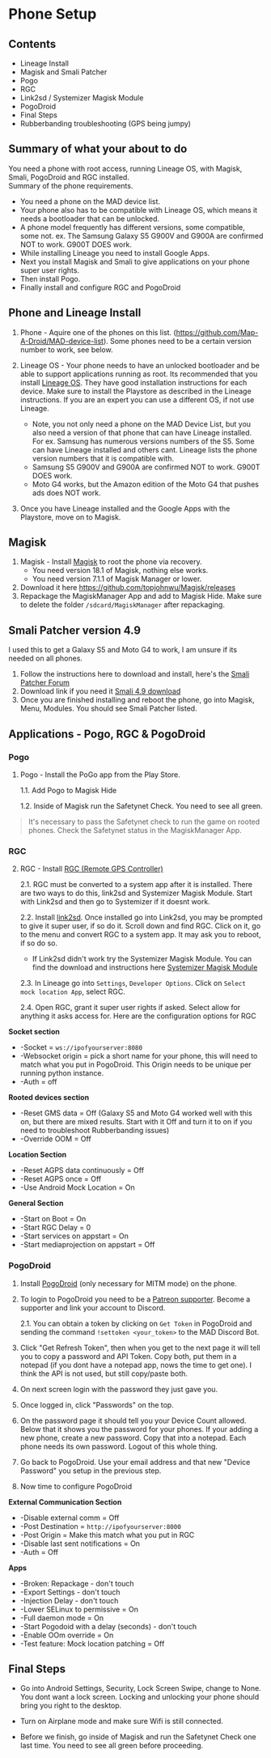 # Phone Setup

## Contents
- Lineage Install
- Magisk and Smali Patcher
- Pogo
- RGC
- Link2sd / Systemizer Magisk Module
- PogoDroid
- Final Steps
- Rubberbanding troubleshooting (GPS being jumpy)

## Summary of what your about to do
You need a phone with root access, running Lineage OS, with Magisk, Smali, PogoDroid and RGC installed.  
Summary of the phone requirements.
- You need a phone on the MAD device list.
- Your phone also has to be compatible with Lineage OS, which means it needs a bootloader that can be unlocked.
- A phone model frequently has different versions, some compatible, some not.  ex. The Samsung Galaxy S5 G900V and G900A are confirmed NOT to work.  G900T DOES work. 
- While installing Lineage you need to install Google Apps.
- Next you install Magisk and Smali to give applications on your phone super user rights.
- Then install Pogo.
- Finally install and configure RGC and PogoDroid

## Phone and Lineage Install

1. Phone - Aquire one of the phones on this list.  (https://github.com/Map-A-Droid/MAD-device-list).  Some phones need to be a certain version number to work, see below.

2. Lineage OS - Your phone needs to have an unlocked bootloader and be able to support applications running as root. Its recommended that you install [Lineage OS](https://lineageos.org/).  They have good installation instructions for each device.  Make sure to install the Playstore as described in the Lineage instructions.  If you are an expert you can use a different OS, if not use Lineage.

     * Note, you not only need a phone on the MAD Device List, but you also need a version of that phone that can have Lineage installed.  For ex. Samsung has numerous versions numbers of the S5.  Some can have Lineage installed and others cant.  Lineage lists the phone version numbers that it is compatible with.
     * Samsung S5 G900V and G900A are confirmed NOT to work.  G900T DOES work.
     * Moto G4 works, but the Amazon edition of the Moto G4 that pushes ads does NOT work.

4. Once you have Lineage installed and the Google Apps with the Playstore, move on to Magisk.

## Magisk
1. Magisk - Install [Magisk](https://www.xda-developers.com/how-to-install-magisk/) to root the phone via recovery. 
     * You need version 18.1 of Magisk, nothing else works.
     * You need version 7.1.1 of Magisk Manager or lower.
2. Download it here https://github.com/topjohnwu/Magisk/releases
3. Repackage the MagiskManager App and add to Magisk Hide. Make sure to delete the folder `/sdcard/MagiskManager` after repackaging.

## Smali Patcher version 4.9
I used this to get a Galaxy S5 and Moto G4 to work, I am unsure if its needed on all phones.
1. Follow the instructions here to download and install, here's the [Smali Patcher Forum](https://forum.xda-developers.com/apps/magisk/module-smali-patcher-0-7-t3680053)
2. Download link if you need it [Smali 4.9 download](https://forum.xda-developers.com/apps/magisk/module-smali-patcher-0-7-t3680053)
3. Once you are finished installing and reboot the phone, go into Magisk, Menu, Modules.  You should see Smali Patcher listed.  


## Applications - Pogo, RGC & PogoDroid
### Pogo
1. Pogo - Install the PoGo app from the Play Store.

     1.1. Add Pogo to Magisk Hide

     1.2. Inside of Magisk run the Safetynet Check.  You need to see all green.
>It's necessary to pass the Safetynet check to run the game on rooted phones. Check the Safetynet status in the MagiskManager App.

### RGC

2. RGC - Install [RGC (Remote GPS Controller)](https://github.com/Map-A-Droid/MAD/blob/master/APK/RemoteGpsController.apk)
 
     2.1. RGC must be converted to a system app after it is installed.  There are two ways to do this, link2sd and Systemizer Magisk Module.  Start with Link2sd and then go to Systemizer if it doesnt work.

     2.2. Install [link2sd](https://play.google.com/store/apps/details?id=com.buak.Link2SD).  Once installed go into Link2sd, you may be prompted to give it super user, if so do it.  Scroll down and find RGC.  Click on it, go to the menu and convert RGC to a system app.  It may ask you to reboot, if so do so.

     * If Link2sd didn't work try the Systemizer Magisk Module. You can find the download and instructions here [Systemizer Magisk Module](https://forum.xda-developers.com/apps/magisk/module-app-systemizer-t3477512)

     2.3. In Lineage go into `Settings`, `Developer Options`.  Click on `Select mock location App`, select RGC.

     2.4. Open RGC, grant it super user rights if asked.  Select allow for anything it asks access for.
Here are the configuration options for RGC

**Socket section**
* -Socket = `ws://ipofyourserver:8080`
* -Websocket origin = pick a short name for your phone, this will need to match what you put in PogoDroid.  This Origin needs to be unique per running python instance.
* -Auth = off

**Rooted devices section**
* -Reset GMS data = Off (Galaxy S5 and Moto G4 worked well with this on, but there are mixed results. Start with it Off and turn it to on if you need to troubleshoot Rubberbanding issues)
* -Override OOM = Off

**Location Section**
* -Reset AGPS data continuously = Off
* -Reset AGPS once = Off
* -Use Android Mock Location = On

**General Section**
* -Start on Boot = On
* -Start RGC Delay = 0
* -Start services on appstart = On
* -Start mediaprojection on appstart = Off

### PogoDroid

1. Install [PogoDroid](https://www.maddev.de/apk/PogoDroid.apk) (only necessary for MITM mode) on the phone.
 
2. To login to PogoDroid you need to be a [Patreon supporter](https://www.patreon.com/user?u=14159560).  Become a supporter and link your account to Discord.  

     2.1. You can obtain a token by clicking on `Get Token` in PogoDroid and sending the command `!settoken <your_token>` to the MAD Discord Bot.

3. Click "Get Refresh Token", then when you get to the next page it will tell you to copy a password and API Token.  Copy both, put them in a notepad (if you dont have a notepad app, nows the time to get one).  I think the API is not used, but still copy/paste both.  

4. On next screen login with the password they just gave you.  

5. Once logged in, click "Passwords" on the top.

6. On the password page it should tell you your Device Count allowed.  Below that it shows you the password for your phones.  If your adding a new phone, create a new password.  Copy that into a notepad.  Each phone needs its own password. Logout of this whole thing.

7. Go back to PogoDroid.  Use your email address and that new "Device Password" you setup in the previous step.

8. Now time to configure PogoDroid

**External Communication Section**
* -Disable external comm = Off
* -Post Destination = `http://ipofyourserver:8000`
* -Post Origin = Make this match what you put in RGC
* -Disable last sent notifications = On
* -Auth = Off

**Apps**
* -Broken: Repackage - don't touch
* -Export Settings - don't touch
* -Injection Delay - don't touch
* -Lower SELinux to permissive = On
* -Full daemon mode = On
* -Start Pogodoid with a delay (seconds) - don't touch
* -Enable OOm override = On
* -Test feature: Mock location patching = Off


## Final Steps

* Go into Android Settings, Security, Lock Screen Swipe, change to None.  You dont want a lock screen.  Locking and unlocking your phone should bring you right to the desktop.

* Turn on Airplane mode and make sure Wifi is still connected.

* Before we finish, go inside of Magisk and run the Safetynet Check one last time.  You need to see all green before proceeding.
